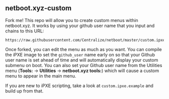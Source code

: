 ## netboot.xyz-custom

Fork me!  This repo will allow you to create custom menus within netboot.xyz.
It works by using your github user name that you input and chains to this URL:

    https://raw.githubusercontent.com/Centralize/netboot/master/custom.ipxe

Once forked, you can edit the menu as much as you want.  You can compile the iPXE image to
set the `github_user` name early on so that your Github user name is set ahead of time and
will automatically display your custom submenu on boot.  You can also set your Github user
name from the Utilities menu (**Tools:** -> **Utilities** -> **netboot.xyz tools:**) which
will cause a custom menu to appear in the main menu.

If you are new to iPXE scripting, take a look at `custom.ipxe.example` and build up from that.
